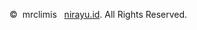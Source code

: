 &copy; <span id="current-year"></span> &nbsp;mrclimis &nbsp; <a href="https://nirayu.id"  target="_blank">nirayu.id</a>. All Rights Reserved.
